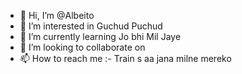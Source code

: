 - 👋 Hi, I’m @Albeito
- 👀 I’m interested in Guchud Puchud
- 🌱 I’m currently learning Jo bhi Mil Jaye
- 💞️ I’m looking to collaborate on 
- 📫 How to reach me :- Train s aa jana milne mereko

<!---
Albeito/Albeito is a ✨ special ✨ repository because its `README.md` (this file) appears on your GitHub profile.
You can click the Preview link to take a look at your changes.
--->
